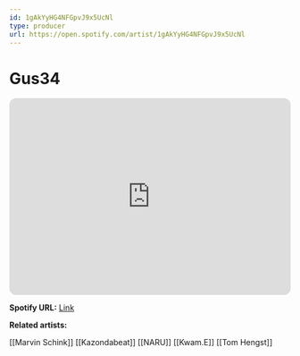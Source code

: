```yaml
---
id: 1gAkYyHG4NFGpvJ9x5UcNl
type: producer
url: https://open.spotify.com/artist/1gAkYyHG4NFGpvJ9x5UcNl
---
```

# Gus34

<iframe style="border-radius:12px" src="https://open.spotify.com/embed/artist/1gAkYyHG4NFGpvJ9x5UcNl" width="100%" height="352" frameBorder="0" allowfullscreen="" allow="autoplay; clipboard-write; encrypted-media; fullscreen; picture-in-picture" loading="lazy"></iframe>

**Spotify URL:** [Link](https://open.spotify.com/artist/1gAkYyHG4NFGpvJ9x5UcNl)

**Related artists:**

[[Marvin Schink]]
[[Kazondabeat]]
[[NARU]]
[[Kwam.E]]
[[Tom Hengst]]
